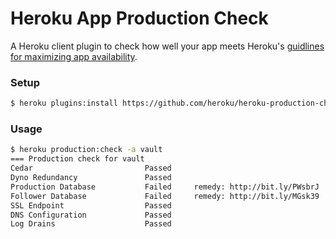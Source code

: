 # Heroku App Production Check

A Heroku client plugin to check how well your app meets Heroku's [guidlines for maximizing app availability](https://devcenter.heroku.com/articles/maximizing-availability).

### Setup

```bash
$ heroku plugins:install https://github.com/heroku/heroku-production-check.git
```

### Usage

```bash
$ heroku production:check -a vault
=== Production check for vault
Cedar                         Passed
Dyno Redundancy               Passed
Production Database           Failed 	 remedy: http://bit.ly/PWsbrJ
Follower Database             Failed 	 remedy: http://bit.ly/MGsk39
SSL Endpoint                  Passed
DNS Configuration             Passed
Log Drains                    Passed
```
